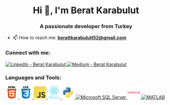 <h1 align="center">Hi 👋, I'm Berat Karabulut</h1>
<h3 align="center">A passionate developer from Turkey</h3>

- 📫 How to reach me: **berattkarabulutt52@gmail.com**

<h3 align="left">Connect with me:</h3>
<p align="left">
    <a href="https://linkedin.com/in/berat-karabulut" target="_blank" rel="noopener noreferrer">
        <img align="center" src="https://raw.githubusercontent.com/rahuldkjain/github-profile-readme-generator/master/src/images/icons/Social/linked-in-alt.svg" alt="LinkedIn - Berat Karabulut" height="30" width="40"/>
    </a>
    <a href="https://medium.com/@berattkarabulutt52" target="_blank" rel="noopener noreferrer">
        <img align="center" src="https://upload.wikimedia.org/wikipedia/commons/e/ec/Medium_logo_Monogram.svg" alt="Medium - Berat Karabulut" height="30" width="40"/>
    </a>
</p>

<h3 align="left">Languages and Tools:</h3>
<p align="left"> 
    <a href="https://www.w3.org/html/" target="_blank" rel="noopener noreferrer">
        <img src="https://raw.githubusercontent.com/devicons/devicon/master/icons/html5/html5-original-wordmark.svg" alt="HTML5" width="40" height="40"/>
    </a>
    <a href="https://www.w3schools.com/css/" target="_blank" rel="noopener noreferrer">
        <img src="https://raw.githubusercontent.com/devicons/devicon/master/icons/css3/css3-original-wordmark.svg" alt="CSS3" width="40" height="40"/>
    </a>
    <a href="https://developer.mozilla.org/en-US/docs/Web/JavaScript" target="_blank" rel="noopener noreferrer">
        <img src="https://raw.githubusercontent.com/devicons/devicon/master/icons/javascript/javascript-original.svg" alt="JavaScript" width="40" height="40"/>
    </a>
    <a href="https://reactjs.org/" target="_blank" rel="noopener noreferrer">
        <img src="https://raw.githubusercontent.com/devicons/devicon/master/icons/react/react-original-wordmark.svg" alt="React" width="40" height="40"/>
    </a>
    <a href="https://www.python.org" target="_blank" rel="noopener noreferrer">
        <img src="https://raw.githubusercontent.com/devicons/devicon/master/icons/python/python-original.svg" alt="Python" width="40" height="40"/>
    </a>
    <a href="https://www.microsoft.com/en-us/sql-server" target="_blank" rel="noopener noreferrer">
        <img src="https://www.svgrepo.com/show/303229/microsoft-sql-server-logo.svg" alt="Microsoft SQL Server" width="40" height="40"/>
    </a>
    <a href="https://www.oracle.com/" target="_blank" rel="noopener noreferrer">
        <img src="https://raw.githubusercontent.com/devicons/devicon/master/icons/oracle/oracle-original.svg" alt="Oracle" width="40" height="40"/>
    </a>
    <a href="https://www.mathworks.com/" target="_blank" rel="noopener noreferrer">
        <img src="https://upload.wikimedia.org/wikipedia/commons/2/21/Matlab_Logo.png" alt="MATLAB" width="40" height="40"/>
    </a>
</p>

